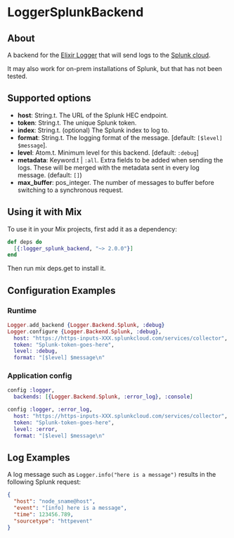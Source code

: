 LoggerSplunkBackend
=======================

## About

A backend for the [Elixir Logger](https://hexdocs.pm/logger/1.7.4/Logger.html)
that will send logs to the [Splunk cloud](https://data.splunkcloud.com).

It may also work for on-prem installations of Splunk, but that has not been tested.

## Supported options

* **host**: String.t. The URL of the Splunk HEC endpoint.
* **token**: String.t. The unique Splunk token.
* **index**: String.t. (optional) The Splunk index to log to.
* **format**: String.t. The logging format of the message. [default: `[$level] $message`].
* **level**: Atom.t. Minimum level for this backend. [default: `:debug`]
* **metadata**: Keyword.t | `:all`. Extra fields to be added when sending the logs. These will
be merged with the metadata sent in every log message. (default: `[]`)
* **max_buffer**: pos_integer. The number of messages to buffer before switching to a synchronous request.

## Using it with Mix

To use it in your Mix projects, first add it as a dependency:

```elixir
def deps do
  [{:logger_splunk_backend, "~> 2.0.0"}]
end
```
Then run mix deps.get to install it.

## Configuration Examples

### Runtime

```elixir
Logger.add_backend {Logger.Backend.Splunk, :debug}
Logger.configure {Logger.Backend.Splunk, :debug},
  host: "https://https-inputs-XXX.splunkcloud.com/services/collector",
  token: "Splunk-token-goes-here",
  level: :debug,
  format: "[$level] $message\n"
```

### Application config

```elixir
config :logger,
  backends: [{Logger.Backend.Splunk, :error_log}, :console]

config :logger, :error_log,
  host: "https://https-inputs-XXX.splunkcloud.com/services/collector",
  token: "Splunk-token-goes-here",
  level: :error,
  format: "[$level] $message\n"
```

## Log Examples

A log message such as `Logger.info("here is a message")` results in the following Splunk request:

```json
{
  "host": "node_sname@host",
  "event": "[info] here is a message",
  "time": 123456.789,
  "sourcetype": "httpevent"
}
```
